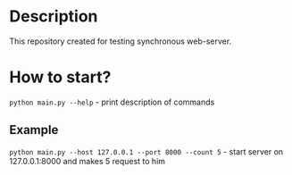 # Description

This repository created for testing synchronous web-server.

# How to start?

``python main.py --help`` - print description of commands

## Example
``python main.py --host 127.0.0.1 --port 8000 --count 5`` - start server on 127.0.0.1:8000 and makes 5 request to him